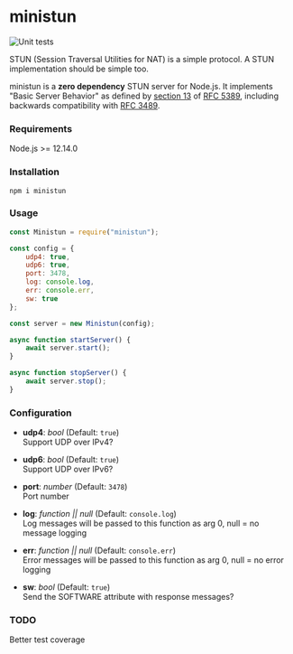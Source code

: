 # ministun

![Unit tests](https://github.com/noahlevenson/ministun/workflows/Unit%20Tests/badge.svg)

STUN (Session Traversal Utilities for NAT) is a simple protocol. A STUN implementation should be simple too.

ministun is a **zero dependency** STUN server for Node.js. It implements "Basic Server Behavior" as defined by [section 13](https://tools.ietf.org/html/rfc5389#section-13) of [RFC 5389](https://tools.ietf.org/html/rfc5389), including backwards compatibility with [RFC 3489](https://tools.ietf.org/html/rfc3489). 

### Requirements
Node.js >= 12.14.0

### Installation
```
npm i ministun
```

### Usage
```javascript
const Ministun = require("ministun");

const config = {
	udp4: true,
	udp6: true,
	port: 3478,
	log: console.log,
	err: console.err,
	sw: true
};

const server = new Ministun(config);

async function startServer() {
	await server.start();
}

async function stopServer() {
	await server.stop();
}
```

### Configuration
- **udp4**: *bool* (Default: `true`)<br>
Support UDP over IPv4?

- **udp6**: *bool* (Default: `true`)<br>
Support UDP over IPv6?

- **port**: *number* (Default: `3478`)<br>
Port number

- **log**: *function || null* (Default: `console.log`)<br>
Log messages will be passed to this function as arg 0, null = no message logging 

- **err**: *function || null* (Default: `console.err`)<br>
Error messages will be passed to this function as arg 0, null = no error logging 

- **sw**: *bool* (Default: `true`)<br>
Send the SOFTWARE attribute with response messages? 

### TODO
Better test coverage
